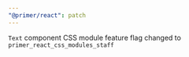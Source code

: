```yaml
---
"@primer/react": patch
---
```


`Text` component CSS module feature flag changed to `primer_react_css_modules_staff`
